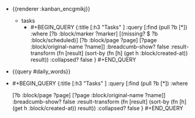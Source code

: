 - {{renderer :kanban_encgmikj}}
	- tasks
		- #+BEGIN_QUERY
		  {:title [:h3 "Tasks" ]
		  :query [:find (pull ?b [*])
		  :where
		    [?b :block/marker ?marker]
		    [(missing? $ ?b :block/scheduled)]
		    [?b :block/page ?page]
		    [?page :block/original-name ?name]]
		  :breadcumb-show? false
		  :result-transform (fn [result]
		  (sort-by (fn [h]
		  (get h :block/created-at)) result))
		  :collapsed? false
		  }
		  #+END_QUERY
- {{query #daily_words}}
- #+BEGIN_QUERY
  {:title [:h3 "Tasks" ]
  :query [:find (pull ?b [*])
  :where
  
    [?b :block/page ?page]
    [?page :block/original-name ?name]]
  :breadcumb-show? false
  :result-transform (fn [result]
  (sort-by (fn [h]
  (get h :block/created-at)) result))
  :collapsed? false
  }
  #+END_QUERY